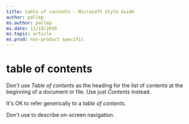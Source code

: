 ```yaml
---
title: table of contents - Microsoft Style Guide
author: pallep
ms.author: pallep
ms.date: 11/19/2016
ms.topic: article
ms.prod: non-product specific
---
```


# table of contents

Don't use *Table of contents* as the heading for the list of contents at the beginning of a document or file. Use just *Contents* instead. 

It's OK to refer generically to a *table of contents*.

Don't use to describe on-screen navigation.
